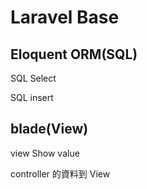 # Laravel Base

## Eloquent ORM(SQL)
SQL Select

SQL insert

## blade(View)

view Show value 

controller 的資料到 View

